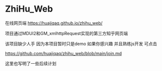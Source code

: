 # ZhiHu_Web

在线网页端 https://huajiqaq.github.io/zhihu_web/

项目通过MDUI2和GM_xmlhttpRequest实现的第三方知乎网页端

该项目缺少人手 因为本项目暂时只是demo 如果你感兴趣 并且熟练js开发 可点击

https://github.com/huajiqaq/zhihu_web/blob/main/join.md

这里也写明了一些后续计划
